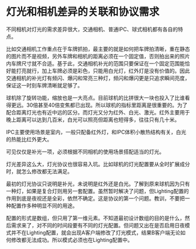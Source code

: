# 灯光和相机差异的关联和协议需求

不同相机对灯光的需求差异很大，交通相机、普通IPC、球式相机都有各自的特点。

比如交通相机工作重点在于车牌抓拍，最主要的就是如何把车牌拍清晰，重在静态的图片而不是视频，另外车牌和相机的距离必须在一个固定值，否则拍出来的照片内车牌尺寸就不合适。基于此，交通相机补光的范围只要保证在一个固定范围能恰好能打亮就行，加上车牌必须是彩色，只能用白光灯，红外灯是没有价值的。因此交通相机的补光灯有频闪、爆闪和常亮三种灯，频闪和爆闪更是只追求瞬间亮度，保证这一时刻车牌清晰就足够了。

球机除了旋转功能，缩放也是一大亮点。目前球机的比拼很大一块也投入了比谁看得更远。30倍甚至40倍变焦都已出现。所以球机的指标里距离是很重要的。为了配合距离灯光也有近中远的区分。而灯光又分为红外、白光、激光。红外主要用于晚上距离可以达到几百米，白光可以照亮但距离也短得多，往往只有几十米。

IPC主要使用场景是室内，一般只配备红外灯，和IPC体积小散热结构有关，白光的热能比红外更大。

可见仅仅是补光一项，必须根据不同相机的使用场景搭配适当的灯光。

灯光差异这么大，灯光协议也很容易入坑。比如球机的灯光配置要从全时扩展成分时，就怎么修改都无法满足。

最初的灯光协议只说明是补光，未说明是红外还是白光。了解到原来球机因为只有一种灯，如果是复合灯则用另一套配置。虽然暂时解决了问题，但Lighting配置的作用到底是夜视还是全彩，依然不确定。这是协议的第一个问题。教训，不要把一种配置作多种明显不同的用途。

配置的形式是数组，但只用了第一维元素。不知道最初设计数组的目的是什么，然后需求来了，对不同的时间段要有不同的灯光配置。但问题又出在是否启用日夜模式并不在Lighting配置，就会出现A客户端修改了灯光模式，结果B客户端无论如何修改都无法成功。所以模式必须也在Lighting配置中。